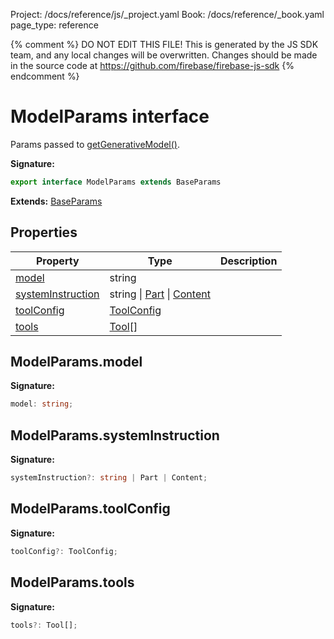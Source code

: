 Project: /docs/reference/js/_project.yaml
Book: /docs/reference/_book.yaml
page_type: reference

{% comment %}
DO NOT EDIT THIS FILE!
This is generated by the JS SDK team, and any local changes will be
overwritten. Changes should be made in the source code at
https://github.com/firebase/firebase-js-sdk
{% endcomment %}

# ModelParams interface
Params passed to [getGenerativeModel()](./vertexai-preview.md#getgenerativemodel_e3037c9)<!-- -->.

<b>Signature:</b>

```typescript
export interface ModelParams extends BaseParams 
```
<b>Extends:</b> [BaseParams](./vertexai-preview.baseparams.md#baseparams_interface)

## Properties

|  Property | Type | Description |
|  --- | --- | --- |
|  [model](./vertexai-preview.modelparams.md#modelparamsmodel) | string |  |
|  [systemInstruction](./vertexai-preview.modelparams.md#modelparamssysteminstruction) | string \| [Part](./vertexai-preview.md#part) \| [Content](./vertexai-preview.content.md#content_interface) |  |
|  [toolConfig](./vertexai-preview.modelparams.md#modelparamstoolconfig) | [ToolConfig](./vertexai-preview.toolconfig.md#toolconfig_interface) |  |
|  [tools](./vertexai-preview.modelparams.md#modelparamstools) | [Tool](./vertexai-preview.md#tool)<!-- -->\[\] |  |

## ModelParams.model

<b>Signature:</b>

```typescript
model: string;
```

## ModelParams.systemInstruction

<b>Signature:</b>

```typescript
systemInstruction?: string | Part | Content;
```

## ModelParams.toolConfig

<b>Signature:</b>

```typescript
toolConfig?: ToolConfig;
```

## ModelParams.tools

<b>Signature:</b>

```typescript
tools?: Tool[];
```
